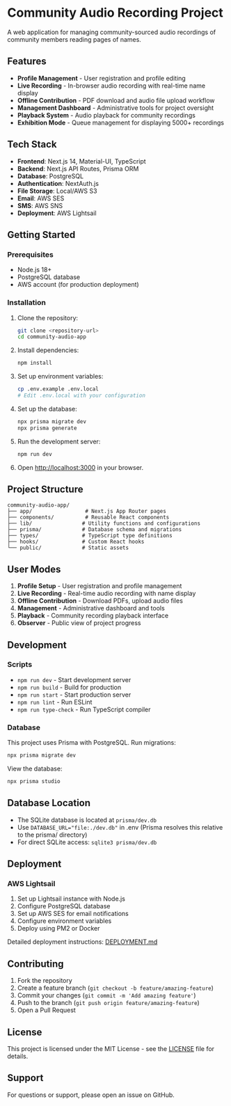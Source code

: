 # Community Audio Recording Project

A web application for managing community-sourced audio recordings of community members reading pages of names.

## Features

- **Profile Management** - User registration and profile editing
- **Live Recording** - In-browser audio recording with real-time name display
- **Offline Contribution** - PDF download and audio file upload workflow
- **Management Dashboard** - Administrative tools for project oversight
- **Playback System** - Audio playback for community recordings
- **Exhibition Mode** - Queue management for displaying 5000+ recordings

## Tech Stack

- **Frontend**: Next.js 14, Material-UI, TypeScript
- **Backend**: Next.js API Routes, Prisma ORM
- **Database**: PostgreSQL
- **Authentication**: NextAuth.js
- **File Storage**: Local/AWS S3
- **Email**: AWS SES
- **SMS**: AWS SNS
- **Deployment**: AWS Lightsail

## Getting Started

### Prerequisites

- Node.js 18+ 
- PostgreSQL database
- AWS account (for production deployment)

### Installation

1. Clone the repository:
   ```bash
   git clone <repository-url>
   cd community-audio-app
   ```

2. Install dependencies:
   ```bash
   npm install
   ```

3. Set up environment variables:
   ```bash
   cp .env.example .env.local
   # Edit .env.local with your configuration
   ```

4. Set up the database:
   ```bash
   npx prisma migrate dev
   npx prisma generate
   ```

5. Run the development server:
   ```bash
   npm run dev
   ```

6. Open [http://localhost:3000](http://localhost:3000) in your browser.

## Project Structure

```
community-audio-app/
├── app/                 # Next.js App Router pages
├── components/          # Reusable React components
├── lib/                # Utility functions and configurations
├── prisma/             # Database schema and migrations
├── types/              # TypeScript type definitions
├── hooks/              # Custom React hooks
└── public/             # Static assets
```

## User Modes

1. **Profile Setup** - User registration and profile management
2. **Live Recording** - Real-time audio recording with name display
3. **Offline Contribution** - Download PDFs, upload audio files
4. **Management** - Administrative dashboard and tools
5. **Playback** - Community recording playback interface
6. **Observer** - Public view of project progress

## Development

### Scripts

- `npm run dev` - Start development server
- `npm run build` - Build for production
- `npm run start` - Start production server
- `npm run lint` - Run ESLint
- `npm run type-check` - Run TypeScript compiler

### Database

This project uses Prisma with PostgreSQL. Run migrations:

```bash
npx prisma migrate dev
```

View the database:

```bash
npx prisma studio
```
## Database Location
- The SQLite database is located at `prisma/dev.db`
- Use `DATABASE_URL="file:./dev.db"` in .env (Prisma resolves this relative to the prisma/ directory)
- For direct SQLite access: `sqlite3 prisma/dev.db`

## Deployment

### AWS Lightsail

1. Set up Lightsail instance with Node.js
2. Configure PostgreSQL database
3. Set up AWS SES for email notifications
4. Configure environment variables
5. Deploy using PM2 or Docker

Detailed deployment instructions: [DEPLOYMENT.md](./DEPLOYMENT.md)

## Contributing

1. Fork the repository
2. Create a feature branch (`git checkout -b feature/amazing-feature`)
3. Commit your changes (`git commit -m 'Add amazing feature'`)
4. Push to the branch (`git push origin feature/amazing-feature`)
5. Open a Pull Request

## License

This project is licensed under the MIT License - see the [LICENSE](LICENSE) file for details.

## Support

For questions or support, please open an issue on GitHub.